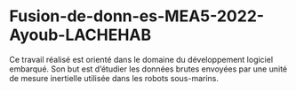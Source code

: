 # Fusion-de-donn-es-MEA5-2022-Ayoub-LACHEHAB
Ce travail réalisé est orienté dans le domaine du développement logiciel embarqué. Son but est d’étudier les données brutes envoyées par une unité de mesure inertielle utilisée dans les robots sous-marins.
